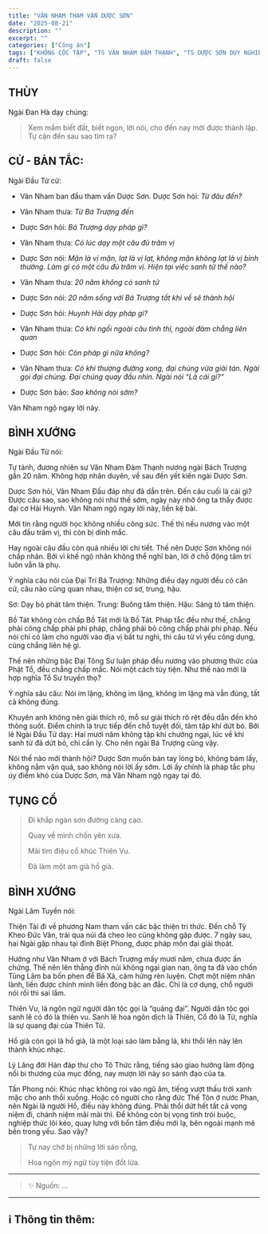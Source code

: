 ```yaml
---
title: "VÂN NHAM THAM VẤN DƯỢC SƠN"
date: "2025-08-21"
description: ""
excerpt: ""
categories: ["Công án"]
tags: ["KHÔNG CỐC TẬP", "TS VÂN NHAM ĐÀM THẠNH", "TS DƯỢC SƠN DUY NGHIỄM"]
draft: false
---
```


## THÙY

Ngài Đan Hà dạy chúng:

> Xem mầm biết đất, biết ngọn, lời nói, cho đến nay mới được thành lập. 
> Tự cận đến sau sao tìm ra?

## CỬ - BẢN TẮC:

Ngài Đầu Tử cử: 

- Vân Nham ban đầu tham vấn Dược Sơn. Dược Sơn hỏi: *Từ đâu đến?*

- Vân Nham thưa: *Từ Bá Trượng đến*

- Dược Sơn hỏi: *Bá Trượng dạy pháp gì?*

- Vân Nham thưa: *Có lúc dạy một câu đủ trăm vị*

- Dược Sơn nói: *Mặn là vị mặn, lạt là vị lạt, không mặn không lạt là vị bình thường. 
Làm gì có một câu đủ trăm vị. Hiện tại việc sanh tử thế nào?*

- Vân Nham thưa: *20 năm không có sanh tử*

- Dược Sơn nói: *20 năm sống với Bá Trượng tất khi về sẽ thành hội*

- Dược Sơn hỏi: *Huynh Hải dạy pháp gì?*

- Vân Nham thưa: *Có khi ngồi ngoài câu tình thi, ngoài đàm chẳng liên quan*

- Dược Sơn hỏi: *Còn pháp gì nữa không?*

- Vân Nham thưa: *Có khi thượng đường xong, đại chúng vừa giải tán. 
Ngài gọi đại chúng. 
Đại chúng quay đầu nhìn.
Ngài nói “Là cái gì?”*

- Dược Sơn bảo: *Sao không nói sớm?* 

Vân Nham ngộ ngay lời này.

## BÌNH XƯỚNG

Ngài Đầu Tử nói:

Tự tánh, đương nhiên sư Vân Nham Đàm Thạnh nương ngài Bách Trượng gần 20 năm. 
Không hợp nhân duyên, về sau đến yết kiến ngài Dược Sơn.

Dược Sơn hỏi, Vân Nham Đầu đáp như đã dẫn trên. 
Đến câu cuối là cái gì? Được câu sao, sao không nói như thế sớm, ngày này nhờ ông ta thấy được đại cơ Hải Huynh.
Vân Nham ngộ ngay lời này, liền kệ bài.

Mới tin rằng người học không nhiều công sức. 
Thế thì nếu nương vào một câu đầu trăm vị, thì còn bị dính mắc.

Hay ngoài câu đầu còn quá nhiều lời chi tiết. 
Thế nên Dược Sơn không nói chấp nhân. Bởi vì khế ngộ nhân không thể nghĩ bàn, lời ở chỗ động tâm trí luôn vẫn là phụ.

Ý nghĩa câu nói của Đại Trí Bá Trượng: Những điều dạy người đều có căn cứ, câu nào cũng quan nhau, thiện cơ sơ, trung, hậu.

Sơ: Dạy bỏ phát tâm thiện.
Trung: Buông tâm thiện.
Hậu: Sáng tỏ tâm thiện.

Bồ Tát không còn chấp Bồ Tát mới là Bồ Tát. 
Pháp tắc đều như thế, chẳng phải công chấp phải phi pháp, chẳng phải bỏ công chấp phải phi pháp. 
Nếu nói chỉ có làm cho người vào địa vị bất tư nghì, thì câu từ vì yếu công dụng, cũng chẳng liên hệ gì.

Thế nên những bậc Đại Tông Sư luận pháp đều nương vào phương thức của Phật Tổ, đều chẳng chấp mắc. 
Nói một cách tùy tiện.
Như thế nào mới là hợp nghĩa Tổ Sư truyền thọ?

Ý nghĩa sâu câu: Nói im lặng, không im lặng, không im lặng mà vẫn đúng, tất cả không đúng.

Khuyên anh không nên giải thích rõ, mỗ sư giải thích rõ rệt đều dẫn đến khó thông suốt. 
Điểm chính là trực tiếp đến chỗ tuyệt đối, tâm tập khí dứt bỏ. 
Bởi lẽ Ngài Đầu Tử dạy: Hai mươi năm không tập khí chướng ngại, lúc về khi sanh tử đã dứt bỏ, chỉ cần ly. 
Cho nên ngài Bá Trượng cũng vậy.

Nói thế nào mới thành hội?
Dược Sơn muốn bàn tay lỏng bỏ, không bám lấy, không nắm vận quá, sao không nói lời ấy sớm. 
Lời ấy chính là pháp tắc phụ úy điểm khó của Dược Sơn, mà Vân Nham ngộ ngay tại đó.

## TỤNG CỔ

> Đi khắp ngàn sơn đường càng cao.
> 
> Quay về mình chốn yên xưa.
> 
> Mãi tìm điệu cổ khúc Thiên Vu.
> 
> Đã làm một am già hồ già.

## BÌNH XƯỚNG

Ngài Lâm Tuyền nói: 

Thiện Tài đi về phương Nam tham vấn các bậc thiện tri thức. 
Đến chỗ Tỳ Kheo Đức Vân, trải qua núi đá cheo leo cũng không gặp được. 
7 ngày sau, hai Ngài gặp nhau tại đỉnh Biệt Phong, được pháp môn đại giải thoát.

Hướng như Vân Nham ở với Bách Trượng mấy mươi năm, chưa được ấn chứng. 
Thế nên lên thẳng đỉnh núi không ngại gian nan, ông ta đã vào chốn Tùng Lâm ba bốn phen để Bá Xá, cảm hứng rèn luyện. 
Chợt một niệm nhân lành, liền được chính mình liền đóng bậc an đắc. 
Chỉ là cơ dụng, chỗ người nói rồi thì sai lắm.

Thiên Vu, là ngôn ngữ người dân tộc gọi là “quảng đại”.
Người dân tộc gọi sanh lê có đó là thiên vu. 
Sanh lê hoa ngôn dịch là Thiên, Cổ đó là Tử, nghĩa là sự quang đại của Thiên Tử.

Hồ già còn gọi là hồ già, là một loại sáo làm bằng lá, khi thổi lên này lên thành khúc nhạc.

Lý Lăng đời Hán đáp thư cho Tô Thức rằng, tiếng sáo giao hưởng làm động nổi bi thương của mục đồng, nay mượn lời này so sánh đạo của ta.

Tần Phong nói: Khúc nhạc không roi vào ngũ âm, tiếng vượt thấu trời xanh mặc cho anh thổi xuống. 
Hoặc có người cho rằng đức Thế Tôn ở nước Phan, nên Ngài là người Hồ, điều này không đúng. 
Phải thổi dứt hết tất cả vọng niệm đi, chánh niệm mãi mãi thì. 
Để không còn bị vọng tình trói buộc, nghiệp thức lôi kéo, quay lưng với bổn tâm điều mới lạ, bên ngoài mạnh mẽ bên trong yếu. 
Sao vậy?

> Tự nay chớ bị những lời sáo rỗng,
> 
> Hoa ngôn mỹ ngữ tùy tiện đốt lửa.

***

> ✨ Nguồn: ...

***

## ℹ️ Thông tin thêm:

[^1]: ⭐️  <a href="https://blog.phapthihoi.org/gt-member/ts-phap-nhan-van-ich/" target="_blank">TS PHÁP NHÃN VĂN ÍCH</a>
